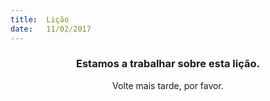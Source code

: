 ```yaml
---
title:  Lição
date:   11/02/2017
---
```


### <center>Estamos a trabalhar sobre esta lição.</center>
<center>Volte mais tarde, por favor.</center>